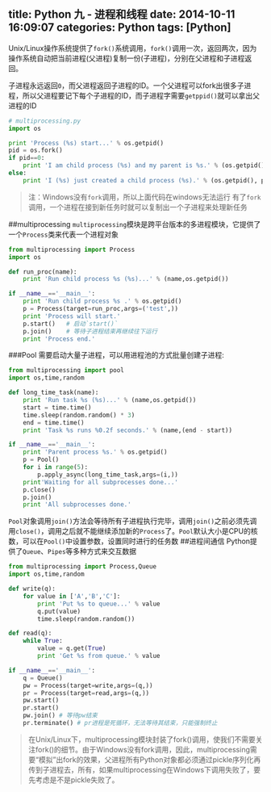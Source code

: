 title: Python 九 - 进程和线程
date: 2014-10-11 16:09:07
categories: Python
tags: [Python]
---
Unix/Linux操作系统提供了`fork()`系统调用，`fork()`调用一次，返回两次，因为操作系统自动把当前进程(父进程)复制一份(子进程)，分别在父进程和子进程返回。
<!--more-->
子进程永远返回`0`，而父进程返回子进程的ID。一个父进程可以fork出很多子进程，所以父进程要记下每个子进程的ID，而子进程字需要`getppid()`就可以拿出父进程的ID
```python
# multiprocessing.py
import os

print 'Process (%s) start...' % os.getpid()
pid = os.fork()
if pid==0:
    print 'I am child process (%s) and my parent is %s.' % (os.getpid(), os.getppid())
else:
    print 'I (%s) just created a child process (%s).' % (os.getpid(), pid)
```
> 注：Windows没有`fork`调用，所以上面代码在windows无法运行
有了`fork`调用，一个进程在接到新任务时就可以复制出一个子进程来处理新任务

##multiprocessing
`multiprocessing`模块是跨平台版本的多进程模块，它提供了一个`Process`类来代表一个进程对象
```python
from multiprocessing import Process
import os

def run_proc(name):
	print 'Run child process %s (%s)...' % (name,os.getpid())

if __name__=='__main__':
	print 'Run child process %s .' % os.getpid()
	p = Process(target=run_proc,args=('test',))
	print 'Process will start.'
	p.start()	# 启动`start()`
	p.join()	# 等待子进程结束再继续往下运行
	print 'Process end.'
```
###Pool
需要启动大量子进程，可以用进程池的方式批量创建子进程:
```python
from multiprocessing import pool
import os,time,random

def long_time_task(name):
	print 'Run task %s (%s)...' % (name,os.getpid())
	start = time.time()
	time.sleep(random.random() * 3)
	end = time.time()
	print 'Task %s runs %0.2f seconds.' % (name,(end - start))

if __name__=='__main__':
	print 'Parent process %s.' % os.getpid()
	p = Pool()
	for i in range(5):
		p.apply_async(long_time_task,args=(i,))
	print'Waiting for all subprocesses done...'
	p.close()
	p.join()
	print 'All subprocesses done.'
```
`Pool`对象调用`join()`方法会等待所有子进程执行完毕，调用`join()`之前必须先调用`close()`，调用之后就不能继续添加新的`Process`了。`Pool`默认大小是CPU的核数，可以在`Pool()`中设置参数，设置同时进行的任务数
##进程间通信
Python提供了`Queue`、`Pipes`等多种方式来交互数据
```python
from multiprocessing import Process,Queue
import os,time,random

def write(q):
	for value in ['A','B','C']:
		print 'Put %s to queue...' % value
		q.put(value)
		time.sleep(random.random())

def read(q):
	while True:
		value = q.get(True)
		print 'Get %s from queue.' % value

if __name__=='__main__':
	q = Queue()
	pw = Process(target=write,args=(q,))
	pr = Process(target=read,args=(q,))
	pw.start()
	pr.start()
	pw.join() # 等待pw结束
	pr.terminate() # pr进程是死循环，无法等待其结束，只能强制终止
```
> 在Unix/Linux下，multiprocessing模块封装了fork()调用，使我们不需要关注fork()的细节。由于Windows没有fork调用，因此，multiprocessing需要“模拟”出fork的效果，父进程所有Python对象都必须通过pickle序列化再传到子进程去，所有，如果multiprocessing在Windows下调用失败了，要先考虑是不是pickle失败了。